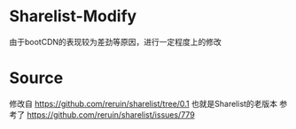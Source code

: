 # Sharelist-Modify
由于bootCDN的表现较为差劲等原因，进行一定程度上的修改
# Source
修改自 https://github.com/reruin/sharelist/tree/0.1 也就是Sharelist的老版本
参考了 https://github.com/reruin/sharelist/issues/779
